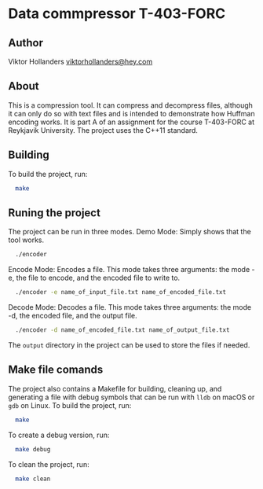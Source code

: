 # Data commpressor T-403-FORC

## Author

Viktor Hollanders <viktorhollanders@hey.com>

## About
This is a compression tool. It can compress and decompress files, although it can only do so with text files and is intended to demonstrate how Huffman encoding works. It is part A of an assignment for the course T-403-FORC at Reykjavik University. The project uses the C++11 standard.


## Building
To build the project, run:

```sh
  make
```

## Runing the project
The project can be run in three modes.
Demo Mode: Simply shows that the tool works.
```sh
  ./encoder
```
Encode Mode: Encodes a file. This mode takes three arguments: the mode -e, the file to encode, and the encoded file to write to.

```sh
  ./encoder -e name_of_input_file.txt name_of_encoded_file.txt
```
Decode Mode: Decodes a file. This mode takes three arguments: the mode -d, the encoded file, and the output file.
```sh
  ./encoder -d name_of_encoded_file.txt name_of_output_file.txt
```
The `output` directory in the project can be used to store the files if needed.

## Make file comands
The project also contains a Makefile for building, cleaning up, and generating a file with debug symbols that can be run with `lldb` on macOS or `gdb` on Linux.
To build the project, run:
```sh
  make
```
To create a debug version, run:
```sh
  make debug
```

To clean the project, run:
```sh
  make clean
```